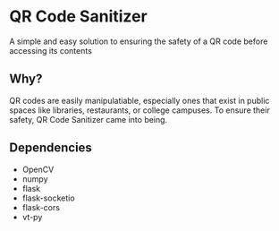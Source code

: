# QR Code Sanitizer
A simple and easy solution to ensuring the safety of a QR code before accessing its contents
## Why?
QR codes are easily manipulatiable, especially ones that exist in public spaces like libraries, restaurants, or college campuses. To ensure their safety, QR Code Sanitizer came into being.
## Dependencies
- OpenCV
- numpy
- flask
- flask-socketio
- flask-cors
- vt-py